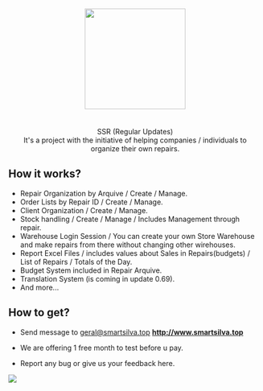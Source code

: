 <h1 align="center">
  <img  src="http://smartsilva.top/index/smartsilva_labs_logo.png" height="auto" width="200" />
  <br/>
</h1>

<p align="center"><br>SSR (Regular Updates)</br>
It's a project with the initiative of helping companies / individuals to organize their own repairs.</p>

## How it works? 

- Repair Organization by Arquive / Create / Manage.
- Order Lists by Repair ID / Create / Manage.
- Client Organization / Create / Manage.
- Stock handling / Create / Manage / Includes Management through repair.
- Warehouse Login Session / You can create your own Store Warehouse and make repairs from there without changing other wirehouses.
- Report Excel Files / includes values about Sales in Repairs(budgets) / List of Repairs / Totals of the Day.
- Budget System included in Repair Arquive.
- Translation System (is coming in update 0.69).
- And more...

## How to get?
- Send message to geral@smartsilva.top
**http://www.smartsilva.top**

- We are offering 1 free month to test before u pay.
- Report any bug or give us your feedback here.

<img src="https://scontent.ffnc1-1.fna.fbcdn.net/v/t1.0-9/69049427_2287786967998219_8413290927942008832_o.jpg?_nc_cat=106&_nc_oc=AQnDTRc3nmjJJTELMowFb4vgLf9_vRF8EzbZ0CcndO5l_N9VgEQBvFktOFU_CH7jyHQ&_nc_ht=scontent.ffnc1-1.fna&oh=f2cf2954317d1d1758ddac549c4efb04&oe=5E05DB79">
